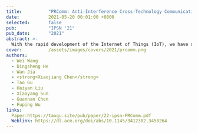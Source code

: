 ```yaml
---
title:          "PRComm: Anti-Interference Cross-Technology Communication Based on Pseudo-random Sequence"
date:           2021-05-20 00:01:00 +0800
selected:       false
pub:            "IPSN '21"
pub_date:       "2021"
abstract: >-
  With the rapid development of the Internet of Things (IoT), we have seen a larger number of devices deployed with different wireless communication protocols (i.e., WiFi, ZigBee, Bluetooth). Working in the same place opens a new opportunity for these devices to communicate directly with each other, leveraging on Cross-technology Communication (CTC). However, since these devices operate in the same frequency band which results in the competition against each other for network resources, severe interfere may arise. In this paper, we explore pseudo-random sequence (PR sequence) to design a novel CTC protocol that enables low-cost direct communication between WiFi and ZigBee in noisy indoor environments. Pseudorandom sequence offers a unique statistical feature to accomplish both information transmission and synchronization between heterogeneous devices. We design a dynamic synchronous decoding strategy to handle interference coexisted among different wireless protocols. Our system does not require any modification of communication protocol and underlying hardware and firmware. We implement our system on commercial devices (Intel 5300 WiFi NIC and MicaZ CC2420), and conduct extensive experiments to evaluate the system performance in three typical scenarios. The experimental results show that the synchronization time of our approach is lower than 0.5 ms, and the accuracy is greater than 84% while the channel occupancy is as high as 50%. 
cover:          /assets/images/covers/2021/prcomm.png
authors:
  - Wei Wang
  - Dingsheng He
  - Wan Jia
  - <strong>Xiaojiang Chen</strong>
  - Tao Gu
  - Haiyan Liu
  - Xiaoyang Sun
  - Guannan Chen
  - Fuping Wu
links:
  Paper:https://taogu.site/pub/paper/22-ipsn-PRComm.pdf
  Weblink: https://dl.acm.org/doi/abs/10.1145/3412382.3458264
---
```

